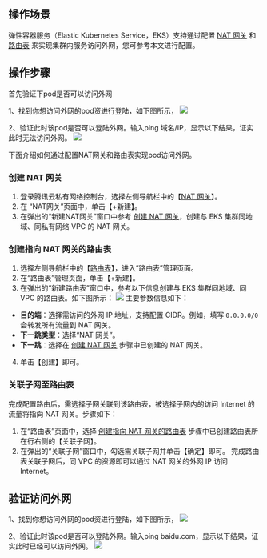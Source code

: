 ## 操作场景
弹性容器服务（Elastic Kubernetes Service，EKS）支持通过配置 [NAT 网关](https://cloud.tencent.com/document/product/215/4975) 和 [路由表](https://cloud.tencent.com/document/product/215/4954) 来实现集群内服务访问外网，您可参考本文进行配置。


## 操作步骤
首先验证下pod是否可以访问外网

1、找到你想访问外网的pod资进行登陆，如下图所示，
![](https://main.qcloudimg.com/raw/0ded00c4b178bbdf7da5932a9dc3e65d.png)

2、验证此时该pod是否可以登陆外网。输入ping 域名/IP，显示以下结果，证实此时无法访问外网。
![](https://main.qcloudimg.com/raw/6f243b16ed2f25308cb54a0e89494d5a.png)

下面介绍如何通过配置NAT网关和路由表实现pod访问外网。

### 创建 NAT 网关<span id="createNAT"></span>
1. 登录腾讯云私有网络控制台，选择左侧导航栏中的【[NAT 网关](https://console.cloud.tencent.com/vpc/nat)】。
2. 在 “NAT网关”页面中，单击【+新建】。
3. 在弹出的“新建NAT网关”窗口中参考 [创建 NAT 网关](https://cloud.tencent.com/document/product/552/18186#.E6.AD.A5.E9.AA.A41.EF.BC.9A.E5.88.9B.E5.BB.BA-nat-.E7.BD.91.E5.85.B3)，创建与 EKS 集群同地域、同私有网络 VPC 的 NAT 网关。

### 创建指向 NAT 网关的路由表<span id="createRouting"></span>
1. 选择左侧导航栏中的【[路由表](https://console.cloud.tencent.com/vpc/route)】，进入“路由表”管理页面。
2. 在“路由表”管理页面，单击【+新建】。
3. 在弹出的“新建路由表”窗口中，参考以下信息创建与 EKS 集群同地域、同 VPC 的路由表。如下图所示：
![](https://main.qcloudimg.com/raw/34967197070bfbacc3a93c8ac92b234d.png)
主要参数信息如下：
 - **目的端**：选择需访问的外网 IP 地址，支持配置 CIDR。例如，填写 `0.0.0.0/0` 会转发所有流量到 NAT 网关。
 - **下一跳类型**：选择“NAT 网关”。
 - **下一跳**：选择在 [创建 NAT 网关](#createNAT) 步骤中已创建的 NAT 网关。
4. 单击【创建】即可。

### 关联子网至路由表
完成配置路由后，需选择子网关联到该路由表，被选择子网内的访问 Internet 的流量将指向 NAT 网关。步骤如下：
1. 在“路由表”页面中，选择 [创建指向 NAT 网关的路由表](#createRouting) 步骤中已创建路由表所在行右侧的【关联子网】。
2. 在弹出的“关联子网”窗口中，勾选需关联子网并单击【确定】即可。
完成路由表关联子网后，同 VPC 的资源即可以通过 NAT 网关的外网 IP 访问 Internet。

## 验证访问外网

1、找到你想访问外网的pod资进行登陆，如下图所示，
![](https://main.qcloudimg.com/raw/0ded00c4b178bbdf7da5932a9dc3e65d.png)

2、验证此时该pod是否可以登陆外网。输入ping baidu.com，显示以下结果，证实此时已经可以访问外网。
![](https://main.qcloudimg.com/raw/00ae3c33ee6ec1b0a628f0ebb8cd110c.png)
